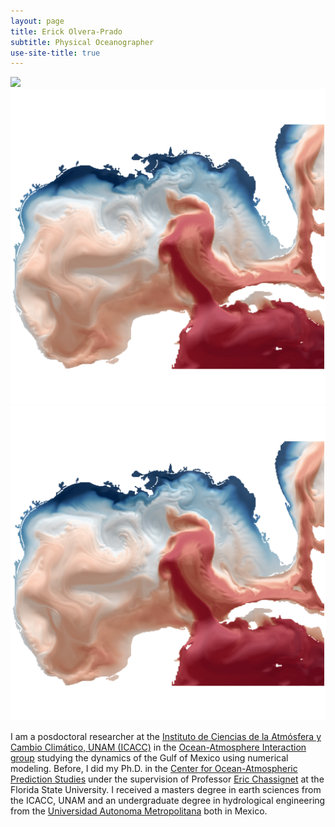 ```yaml
---
layout: page
title: Erick Olvera-Prado
subtitle: Physical Oceanographer
use-site-title: true
---
```


![](https://github.com/erickolvera/HYCOM-V4/blob/master/temp_ushad_mxlyr_anim.gif)
![](/static/img/Temp_U_mxlyr_16.png)
<img src="https://github.com/erickolvera/erickolvera.github.io/blob/master/static/img/Temp_U_mxlyr_16.png" alt="">

I am a posdoctoral researcher at the [Instituto de Ciencias de la Atmósfera y Cambio Climático, UNAM (ICACC)](https://www.atmosfera.unam.mx/) in the [Ocean-Atmosphere Interaction group](http://grupo-ioa.atmosfera.unam.mx/) studying the dynamics of the Gulf of Mexico using numerical modeling. Before, I did my Ph.D. in the [Center for Ocean-Atmospheric Prediction Studies](https://www.coaps.fsu.edu/) under the supervision of Professor [Eric Chassignet](https://www.coaps.fsu.edu/eric-chassignet) at the Florida State University. I received a masters degree in earth sciences from the ICACC, UNAM and an undergraduate degree in hydrological engineering from the [Universidad Autonoma Metropolitana](http://www.iztapalapa.uam.mx/) both in Mexico.



